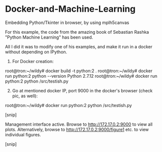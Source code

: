 # Docker-and-Machine-Learning 
Embedding Python/Tkinter in browser, by using  mplh5canvas

For this example, the code from the amazing book of Sebastian Rashka "Python Machine Learning" has been used. 

All I did it was to modify one of his examples, and make it run in a docker without depending on IPython.



1) For Docker creation: 


root@tron:~/wildy# docker build -t python:2 .
root@tron:~/wildy# docker run python:2 python --version
Python 2.7.12
root@tron:~/wildy# docker run python:2 python /src/testish.py



2) Go at mentioned docker IP, port 9000 in the docker's browser (check pic, as well):

root@tron:~/wildy# docker run python:2 python /src/testish.py

[snip]

Management interface active. Browse to http://172.17.0.2:9000 to view all plots.
Alternatively, browse to http://172.17.0.2:9000/figure1 etc. to view individual figures.

[snip]
